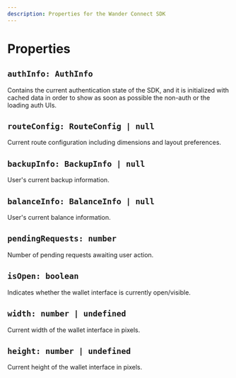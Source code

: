 ```yaml
---
description: Properties for the Wander Connect SDK
---
```


# Properties

## `authInfo: AuthInfo`&#x20;

Contains the current authentication state of the SDK, and it is initialized with cached data in order to show as soon as possible the non-auth or the loading auth UIs.

## `routeConfig: RouteConfig | null`&#x20;

Current route configuration including dimensions and layout preferences.

## `backupInfo: BackupInfo | null`

User's current backup information.

## `balanceInfo: BalanceInfo | null`&#x20;

User's current balance information.

## `pendingRequests: number`&#x20;

Number of pending requests awaiting user action.

## `isOpen: boolean`

Indicates whether the wallet interface is currently open/visible.

## `width: number | undefined`

Current width of the wallet interface in pixels.

## `height: number | undefined`&#x20;

Current height of the wallet interface in pixels.

